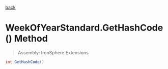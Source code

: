 ﻿

[back](/IronSphere.Extensions/types/WeekOfYearStandard)

# WeekOfYearStandard.GetHashCode() Method

> Assembly: IronSphere.Extensions

```csharp
int GetHashCode()
```



 